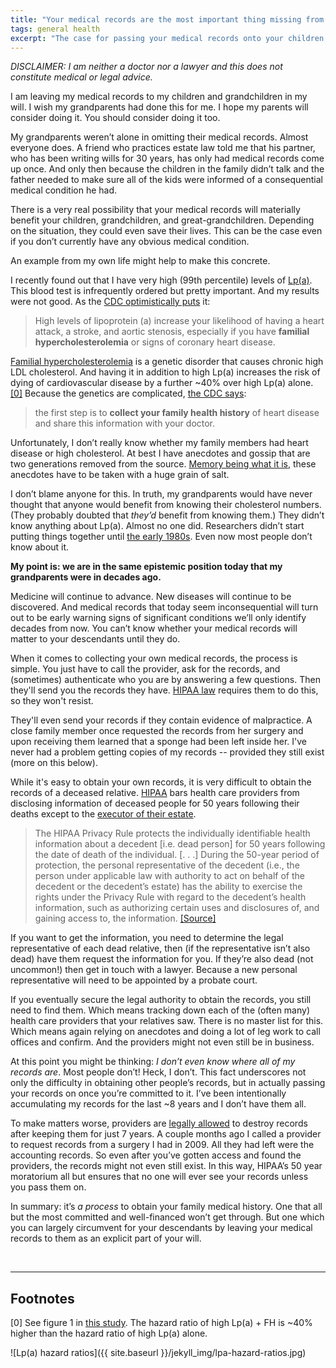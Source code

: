 ```yaml
---
title: "Your medical records are the most important thing missing from your will"
tags: general health
excerpt: "The case for passing your medical records onto your children."
---
```


_DISCLAIMER: I am neither a doctor nor a lawyer and this does not constitute
medical or legal advice._

I am leaving my medical records to my children and grandchildren in my will. I
wish my grandparents had done this for me. I hope my parents will consider doing
it. You should consider doing it too.

My grandparents weren’t alone in omitting their medical records. Almost everyone
does. A friend who practices estate law told me that his partner, who has
been writing wills for 30 years, has only had medical records come up once. And
only then because the children in the family didn’t talk and the father needed
to make sure all of the kids were informed of a consequential medical condition
he had.

There is a very real possibility that your medical records will materially
benefit your children, grandchildren, and great-grandchildren. Depending on the
situation, they could even save their lives. This can be the case even if you
don’t currently have any obvious medical condition.

An example from my own life might help to make this concrete.

I recently found out that I have very high (99th percentile) levels of
[Lp(a)](https://en.wikipedia.org/wiki/Lipoprotein(a)).
This blood test is infrequently ordered but pretty important. And my results
were not good. As the
[CDC optimistically puts](https://www.cdc.gov/genomics/disease/lipoprotein_a.htm)
it:

> High levels of lipoprotein (a) increase your likelihood of having a heart
> attack, a stroke, and aortic stenosis, especially if you have **familial
> hypercholesterolemia** or signs of coronary heart disease.

[Familial
hypercholesterolemia](https://en.wikipedia.org/wiki/Familial_hypercholesterolemia)
is a genetic disorder that causes chronic high LDL cholesterol.  And having it
in addition to high Lp(a) increases the risk of dying of cardiovascular disease
by a further ~40% over high Lp(a) alone. [[0]](#footnote0) Because the genetics are
complicated, [the CDC says](https://www.cdc.gov/genomics/disease/fh/FH.htm):

> the first step is to **collect your family health history** of heart disease and
> share this information with your doctor.

Unfortunately, I don’t really know whether my family members had heart disease
or high cholesterol.
At best I have anecdotes and gossip that are two generations removed from the
source.
[Memory being what it is](https://en.wikipedia.org/wiki/False_memory), these
anecdotes have to be taken with a huge grain of salt.

I don’t blame anyone for this. In truth, my grandparents would have never
thought that anyone would benefit from knowing their cholesterol numbers. (They
probably doubted that _they’d_ benefit from knowing them.) They didn’t know
anything about Lp(a). Almost no one did. Researchers didn’t start putting things
together until [the early 1980s](https://pubmed.ncbi.nlm.nih.gov/7470205/).
Even now most people don’t know about it.

**My point is: we are in the same epistemic position today that my grandparents
were in decades ago.**

Medicine will continue to advance. New diseases will continue to be discovered.
And medical records that today seem inconsequential will turn out to be early
warning signs of significant conditions we’ll only identify decades
from now. You can’t know whether your medical records will matter to your
descendants until they do.

When it comes to collecting your own medical records, the process is simple.
You just have to call the provider, ask for the records, and (sometimes)
authenticate who you are by answering a few questions. Then they'll send you the records they have.
[HIPAA law](https://en.wikipedia.org/wiki/Health_Insurance_Portability_and_Accountability_Act)
requires them to do this, so they won't resist.

They'll even send your records if they contain evidence of malpractice.
A close family member once requested the
records from her surgery and upon receiving them learned that a sponge had been
left inside her.
I've never had a problem getting copies of my records -- provided they still exist (more on this below).

While it's easy to obtain your own records, it is very difficult to obtain the
records of a deceased relative.
[HIPAA](https://en.wikipedia.org/wiki/Health_Insurance_Portability_and_Accountability_Act)
bars health care providers from disclosing information of deceased
people for 50 years following their deaths except to the
[executor of their estate](https://www.investopedia.com/terms/e/executor.asp).

> The HIPAA Privacy Rule protects the individually identifiable health
> information about a decedent [i.e. dead person] for 50 years following the
> date of death of the individual.  [. . .] During the 50-year period of
> protection, the personal representative of the decedent (i.e., the person
> under applicable law with authority to act on behalf of the decedent or the
> decedent’s estate) has the ability to exercise the rights under the Privacy
> Rule with regard to the decedent’s health information, such as authorizing
> certain uses and disclosures of, and gaining access to, the information.
> [[Source]](https://web.archive.org/web/20240414155958/https://www.hhs.gov/hipaa/for-professionals/privacy/guidance/health-information-of-deceased-individuals/index.html)

If you want to get the information, you need to determine the legal
representative of each dead relative, then (if the representative isn’t also
dead) have them request the information for you. If they’re also dead (not
uncommon!) then get in touch with a lawyer. Because a new personal
representative will need to be appointed by a probate court.

If you eventually secure the legal authority to obtain the records, you still
need to find them. Which means tracking down each of the (often many) health
care providers that your relatives saw. There is no master list for this. Which
means again relying on anecdotes and doing a lot of leg work to call offices and
confirm. And the providers might not even still be in business.

At this point you might be thinking: _I don’t even know where all of my records
are_. Most people don’t! Heck, I don’t. This fact underscores not only the
difficulty in obtaining other people’s records, but in actually passing your
records on once you’re committed to it. I’ve been intentionally accumulating my
records for the last ~8 years and I don’t have them all.

To make matters worse, providers are
[legally allowed](https://web.archive.org/web/20240112154533/https://recordinglaw.com/medical-records-retention-laws-by-state/)
to destroy records after keeping them for just 7 years. A couple months ago I
called a provider to request records from a surgery I had in 2009. All they had
left were the accounting records. So even after you’ve gotten access and found
the providers, the records might not even still exist. In this way, HIPAA’s 50
year moratorium all but ensures that no one will ever see your records unless
you pass them on.

In summary: it’s _a process_ to obtain your family medical history. One that all
but the most committed and well-financed won’t get through. But one which you
can largely circumvent for your descendants by leaving your medical records to
them as an explicit part of your will.

<br/>

---

## Footnotes

<span id="footnote0">[0]</span> See figure 1 in [this study](https://doi.org/10.3389/fgene.2022.905941). The
hazard ratio of high Lp(a) + FH is ~40% higher than the hazard ratio of high
Lp(a) alone.

![Lp(a) hazard ratios]({{ site.baseurl }}/jekyll_img/lpa-hazard-ratios.jpg)
